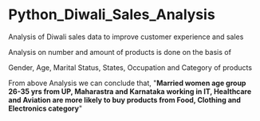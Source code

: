 # Python_Diwali_Sales_Analysis
Analysis of Diwali sales data to improve customer experience and sales

Analysis on number and amount of products is done on the basis of 

Gender,
Age,
Marital Status,
States, 
Occupation and
Category of products


From above Analysis we can conclude that,
"**Married women age group 26-35 yrs from UP, Maharastra and Karnataka working in IT, Healthcare and Aviation are more likely to buy products from Food, Clothing and Electronics category**"
